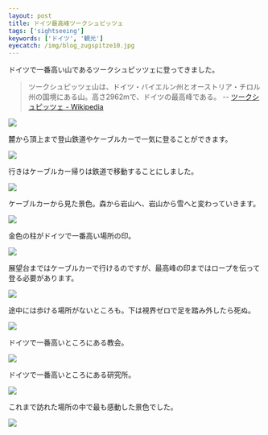 ```yaml
---
layout: post
title: ドイツ最高峰ツークシュピッツェ
tags: ['sightseeing']
keywords: ['ドイツ', '観光']
eyecatch: /img/blog_zugspitze10.jpg
---
```


ドイツで一番高い山であるツークシュピッツェに登ってきました。

> ツークシュピッツェ山は、ドイツ・バイエルン州とオーストリア・チロル州の国境にある山。高さ2962mで、ドイツの最高峰である。 -- [ツークシュピッツェ - Wikipedia](https://ja.wikipedia.org/wiki/%E3%83%84%E3%83%BC%E3%82%AF%E3%82%B7%E3%83%A5%E3%83%94%E3%83%83%E3%83%84%E3%82%A7)

<img src="/img/blog_zugspitze01.jpg" class="image-on-frame image-fade">

麓から頂上まで登山鉄道やケーブルカーで一気に登ることができます。

<img src="/img/blog_zugspitze02.jpg" class="image-on-frame image-fade">

行きはケーブルカー帰りは鉄道で移動することにしました。

<img src="/img/blog_zugspitze03.jpg" class="image-on-frame image-fade">

ケーブルカーから見た景色。森から岩山へ、岩山から雪へと変わっていきます。

<img src="/img/blog_zugspitze04.jpg" class="image-on-frame image-fade">

金色の柱がドイツで一番高い場所の印。

<img src="/img/blog_zugspitze05.jpg" class="image-on-frame image-fade">

展望台まではケーブルカーで行けるのですが、最高峰の印まではロープを伝って登る必要があります。

<img src="/img/blog_zugspitze06.jpg" class="image-on-frame image-fade">

途中には歩ける場所がないところも。下は視界ゼロで足を踏み外したら死ぬ。

<img src="/img/blog_zugspitze07.jpg" class="image-on-frame image-fade">

ドイツで一番高いところにある教会。

<img src="/img/blog_zugspitze08.jpg" class="image-on-frame image-fade">

ドイツで一番高いところにある研究所。

<img src="/img/blog_zugspitze09.jpg" class="image-on-frame image-fade">

これまで訪れた場所の中で最も感動した景色でした。

<img src="/img/blog_zugspitze10.jpg" class="image-on-frame image-fade">
